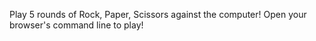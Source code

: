 Play 5 rounds of Rock, Paper, Scissors against the computer!
Open your browser's command line to play!
